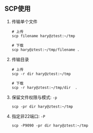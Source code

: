 ## SCP使用

1. 传输单个文件
   
   ```
   # 上传
   scp filename hary@ztest:~/tmp

   # 下载
   scp hary@ztest:~/tmp/filename .
   ```

2. 传输目录
   
   ```
   # 上传
   scp -r dir hary@ztest:~/tmp

   # 下载
   scp -r hary@ztest:~/tmp/dir  .
   ```

3. 保留文件权限与模式: `-p`

   ```
   scp -pr dir hary@ztest:~/tmp
   ```

4. 指定非22端口: `-P`

   ```
   scp -P9090 -pr dir hary@ztest:~/tmp
   ```

